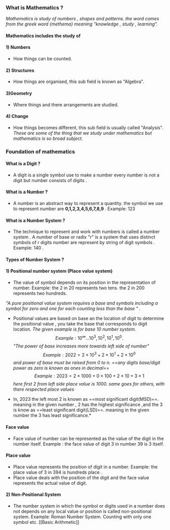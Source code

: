 ### What is Mathematics ?
*Mathematics is study of numbers , shapes and patterns. the word comes from the greek word {methema} meaning "knowledge , study , learning".* 
#### Mathematics includes the study of 
#### 1) Numbers
- How things can be counted.
#### 2) Structures
- How things are organised, this sub field is known as "Algebra".
#### 3)Geometry
- Where things and there arrangements are studied.
#### 4) Change
- How things becomes different, this sub field is usually called "Analysis".
*These are some of the thing that we study under mathematics but mathematics is so broad subject.*

### Foundation of mathematics 
#### What is a Digit ?
- A digit is a single symbol use to make a number every number is not a digit but number consists of digits .
#### What is a Number ?
- A number is  an abstract way to represent a quantity. the symbol we use to represent number are **0,1,2,3,4,5,6,7,8,9** .
   Example: 123 

#### What is a Number System ?
- The technique to represent and work with numbers is called a number system . A number of base or radix "r" is a system that uses distinct symbols of r digits number are represent by string  of digit symbols .
		Example: 140 .
#### Types of Number System ?

#### 1) Positional number system (Place value system)
- The value of symbol depends on its position in the representation of number.
	Example: the 2 in 20 represents two tens.
			the 2 in 200 represents two hundreds.
	
*"A pure positional value system requires a base and symbols including a symbol for zero and one for each counting less than the base " .*

- Positional values are based on base an the location of digit to determine the positional value , you take the base that corresponds to digit location.
*The given example is for base 10 number system.*
$$
	Example: 10^\infty ...10^3,10^2,10^1,10^0 .
$$
*"The power of base increases more towards left side of number"*
$$
	 Example: 2022 =  2\times10^3 + 2\times10^1 + 2\times10^0
$$
*and power of base must be raised from 0 to n.*
*==any digits base/digit power as zero is known as ones in decimal==* 
$$
Example: 2023 =2\times1000 + 0\times100 + 2\times10 + 3\times1
$$
*here first 2 from left side place value is 1000.*
*same goes for others, with there respected place values*

* In, 2023 the left most 2 is known as ==most significant digit(MSD)==. meaning in the given number , 2 has the highest significance ,and the 3 is know as ==least significant digit(LSD)==. meaning in the given number the 3 has least significance.*
#### Face value
- Face value of number can be represented as the value of the digit in the number itself.
	Example : the face value of digit 3 in number 39 is 3 itself.
#### Place value
- Place value represents the position of digit in a number.
	Example: the place value of 3 in 394 is hundreds place .
- Place value deals with the position of the digit and the face value represents the actual value of digit.

#### 2) Non-Positional System
- The number system in which the symbol or digits used in a number does not depends on any local value or position is called non-positional system.
	Example: Roman Number System.
		    Counting with only one symbol etc.
[[Basic Arithmetic]]

